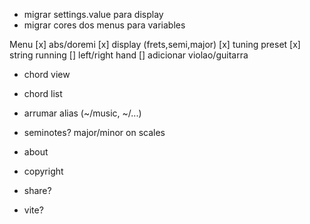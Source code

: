 - migrar settings.value para display
- migrar cores dos menus para variables

Menu
[x] abs/doremi
[x] display (frets,semi,major)
[x] tuning preset
[x] string running
[] left/right hand
[] adicionar violao/guitarra

- chord view
- chord list

- arrumar alias (~/music, ~/...)

- seminotes? major/minor on scales

- about
- copyright
- share?
- vite?